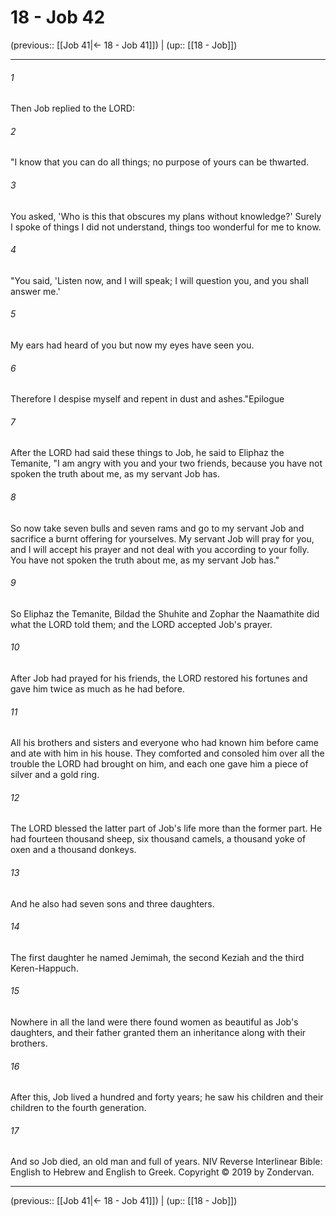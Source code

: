 # 18 - Job 42

(previous:: [[Job 41|← 18 - Job 41]]) | (up:: [[18 - Job]])

***


###### 1 
Then Job replied to the LORD: 

###### 2 
"I know that you can do all things; no purpose of yours can be thwarted. 

###### 3 
You asked, 'Who is this that obscures my plans without knowledge?' Surely I spoke of things I did not understand, things too wonderful for me to know. 

###### 4 
"You said, 'Listen now, and I will speak; I will question you, and you shall answer me.' 

###### 5 
My ears had heard of you but now my eyes have seen you. 

###### 6 
Therefore I despise myself and repent in dust and ashes."Epilogue 

###### 7 
After the LORD had said these things to Job, he said to Eliphaz the Temanite, "I am angry with you and your two friends, because you have not spoken the truth about me, as my servant Job has. 

###### 8 
So now take seven bulls and seven rams and go to my servant Job and sacrifice a burnt offering for yourselves. My servant Job will pray for you, and I will accept his prayer and not deal with you according to your folly. You have not spoken the truth about me, as my servant Job has." 

###### 9 
So Eliphaz the Temanite, Bildad the Shuhite and Zophar the Naamathite did what the LORD told them; and the LORD accepted Job's prayer. 

###### 10 
After Job had prayed for his friends, the LORD restored his fortunes and gave him twice as much as he had before. 

###### 11 
All his brothers and sisters and everyone who had known him before came and ate with him in his house. They comforted and consoled him over all the trouble the LORD had brought on him, and each one gave him a piece of silver and a gold ring. 

###### 12 
The LORD blessed the latter part of Job's life more than the former part. He had fourteen thousand sheep, six thousand camels, a thousand yoke of oxen and a thousand donkeys. 

###### 13 
And he also had seven sons and three daughters. 

###### 14 
The first daughter he named Jemimah, the second Keziah and the third Keren-Happuch. 

###### 15 
Nowhere in all the land were there found women as beautiful as Job's daughters, and their father granted them an inheritance along with their brothers. 

###### 16 
After this, Job lived a hundred and forty years; he saw his children and their children to the fourth generation. 

###### 17 
And so Job died, an old man and full of years. NIV Reverse Interlinear Bible: English to Hebrew and English to Greek. Copyright © 2019 by Zondervan.

***

(previous:: [[Job 41|← 18 - Job 41]]) | (up:: [[18 - Job]])
